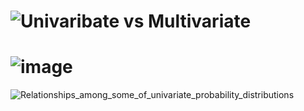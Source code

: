 

# ![Univaribate vs Multivariate](https://user-images.githubusercontent.com/60685175/137833276-9cb39923-939d-4f28-9791-2bab586dedf3.PNG)
# ![image](https://user-images.githubusercontent.com/60685175/140477300-8dc6f890-2476-4768-b202-dfa2d060cbaa.png)

![Relationships_among_some_of_univariate_probability_distributions](https://user-images.githubusercontent.com/60685175/159704980-3bbc6bc3-2cb2-43d4-9254-d5b52db5856e.jpg)
